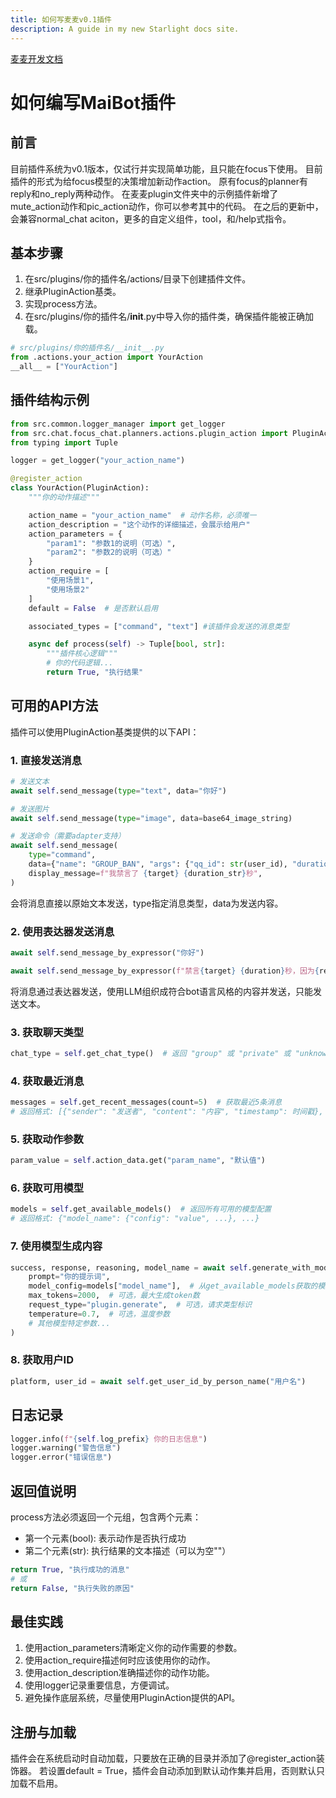 ```yaml
---
title: 如何写麦麦v0.1插件
description: A guide in my new Starlight docs site.
---
```


[麦麦开发文档](https://docs.mai-mai.org/develop/plugin_develop/plugin_examples)


# 如何编写MaiBot插件

## 前言
目前插件系统为v0.1版本，仅试行并实现简单功能，且只能在focus下使用。
目前插件的形式为给focus模型的决策增加新动作action。
原有focus的planner有reply和no_reply两种动作。
在麦麦plugin文件夹中的示例插件新增了mute_action动作和pic_action动作，你可以参考其中的代码。
在之后的更新中，会兼容normal_chat aciton，更多的自定义组件，tool，和/help式指令。

## 基本步骤
1. 在src/plugins/你的插件名/actions/目录下创建插件文件。
2. 继承PluginAction基类。
3. 实现process方法。
4. 在src/plugins/你的插件名/__init__.py中导入你的插件类，确保插件能被正确加载。

```python
# src/plugins/你的插件名/__init__.py
from .actions.your_action import YourAction
__all__ = ["YourAction"]
```

## 插件结构示例
```python
from src.common.logger_manager import get_logger
from src.chat.focus_chat.planners.actions.plugin_action import PluginAction, register_action
from typing import Tuple

logger = get_logger("your_action_name")

@register_action
class YourAction(PluginAction):
    """你的动作描述"""

    action_name = "your_action_name"  # 动作名称，必须唯一
    action_description = "这个动作的详细描述，会展示给用户"
    action_parameters = {
        "param1": "参数1的说明（可选）",
        "param2": "参数2的说明（可选）"
    }
    action_require = [
        "使用场景1",
        "使用场景2"
    ]
    default = False  # 是否默认启用

    associated_types = ["command", "text"] #该插件会发送的消息类型

    async def process(self) -> Tuple[bool, str]:
        """插件核心逻辑"""
        # 你的代码逻辑...
        return True, "执行结果"
```

## 可用的API方法
插件可以使用PluginAction基类提供的以下API：

### 1. 直接发送消息
```python
# 发送文本
await self.send_message(type="text", data="你好")

# 发送图片
await self.send_message(type="image", data=base64_image_string)

# 发送命令（需要adapter支持）
await self.send_message(
    type="command",
    data={"name": "GROUP_BAN", "args": {"qq_id": str(user_id), "duration": duration_str}},
    display_message=f"我禁言了 {target} {duration_str}秒",
)
```
会将消息直接以原始文本发送，type指定消息类型，data为发送内容。

### 2. 使用表达器发送消息
```python
await self.send_message_by_expressor("你好")

await self.send_message_by_expressor(f"禁言{target} {duration}秒，因为{reason}")
```
将消息通过表达器发送，使用LLM组织成符合bot语言风格的内容并发送，只能发送文本。

### 3. 获取聊天类型
```python
chat_type = self.get_chat_type()  # 返回 "group" 或 "private" 或 "unknown"
```

### 4. 获取最近消息
```python
messages = self.get_recent_messages(count=5)  # 获取最近5条消息
# 返回格式: [{"sender": "发送者", "content": "内容", "timestamp": 时间戳}, ...]
```

### 5. 获取动作参数
```python
param_value = self.action_data.get("param_name", "默认值")
```

### 6. 获取可用模型
```python
models = self.get_available_models()  # 返回所有可用的模型配置
# 返回格式: {"model_name": {"config": "value", ...}, ...}
```

### 7. 使用模型生成内容
```python
success, response, reasoning, model_name = await self.generate_with_model(
    prompt="你的提示词",
    model_config=models["model_name"],  # 从get_available_models获取的模型配置
    max_tokens=2000,  # 可选，最大生成token数
    request_type="plugin.generate",  # 可选，请求类型标识
    temperature=0.7,  # 可选，温度参数
    # 其他模型特定参数...
)
```

### 8. 获取用户ID
```python
platform, user_id = await self.get_user_id_by_person_name("用户名")
```

## 日志记录
```python
logger.info(f"{self.log_prefix} 你的日志信息")
logger.warning("警告信息")
logger.error("错误信息")
```

## 返回值说明
process方法必须返回一个元组，包含两个元素：
* 第一个元素(bool): 表示动作是否执行成功
* 第二个元素(str): 执行结果的文本描述（可以为空""）

```python
return True, "执行成功的消息"
# 或
return False, "执行失败的原因"
```

## 最佳实践
1. 使用action_parameters清晰定义你的动作需要的参数。
2. 使用action_require描述何时应该使用你的动作。
3. 使用action_description准确描述你的动作功能。
4. 使用logger记录重要信息，方便调试。
5. 避免操作底层系统，尽量使用PluginAction提供的API。

## 注册与加载
插件会在系统启动时自动加载，只要放在正确的目录并添加了@register_action装饰器。
若设置default = True，插件会自动添加到默认动作集并启用，否则默认只加载不启用。
